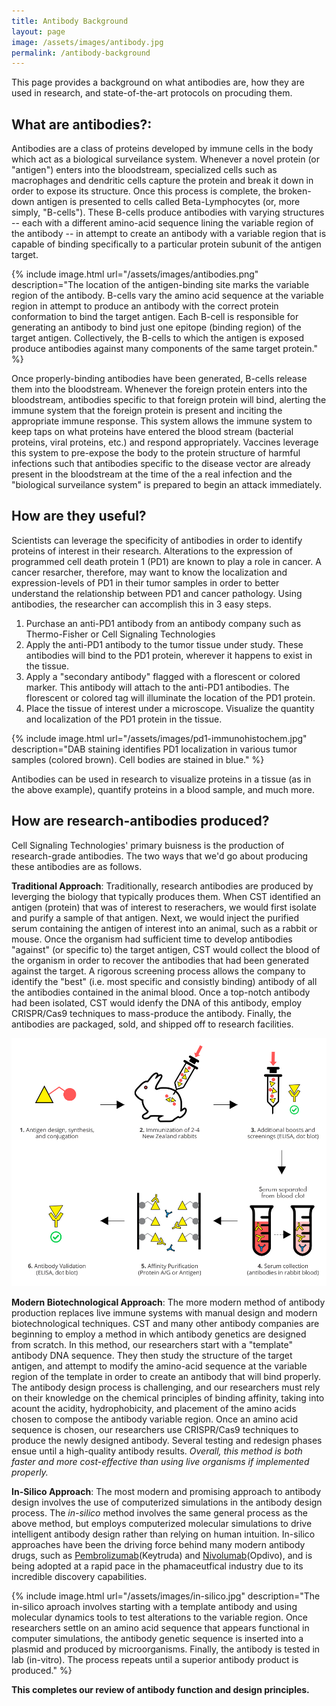```yaml
---
title: Antibody Background
layout: page
image: /assets/images/antibody.jpg
permalink: /antibody-background
---
```

This page provides a background on what antibodies are, how they are used in research, and state-of-the-art protocols on procuding them. 

## What are antibodies?:
Antibodies are a class of proteins developed by immune cells in the body which act as a biological surveilance system. Whenever a novel protein (or "antigen") enters into the bloodstream, specialized cells such as macrophages and dendritic cells capture the protein and break it down in order to expose its structure. Once this process is complete, the broken-down antigen is presented to cells called Beta-Lymphocytes (or, more simply, "B-cells"). These B-cells produce antibodies with varying structures -- each with a different amino-acid sequence lining the variable region of the antibody -- in attempt to create an antibody with a variable region that is capable of binding specifically to a particular protein subunit of the antigen target. 

{% include image.html url="/assets/images/antibodies.png" description="The location of the antigen-binding site marks the variable region of the antibody. B-cells vary the amino acid sequence at the variable region in attempt to produce an antibody with the correct protein conformation to bind the target antigen. Each B-cell is responsible for generating an antibody to bind just one epitope (binding region) of the target antigen. Collectively, the B-cells to which the antigen is exposed produce antibodies against many components of the same target protein." %}

Once properly-binding antibodies have been generated, B-cells release them into the bloodstream. Whenever the foreign protein enters into the bloodstream, antibodies specific to that foreign protein will bind, alerting the immune system that the foreign protein is present and inciting the appropriate immune response. This system allows the immune system to keep taps on what proteins have entered the blood stream (bacterial proteins, viral proteins, etc.) and respond appropriately. Vaccines leverage this system to pre-expose the body to the protein structure of harmful infections such that antibodies specific to the disease vector are already present in the bloodstream at the time of the a real infection and the "biological surveilance system" is prepared to begin an attack immediately.

## How are they useful?
Scientists can leverage the specificity of antibodies in order to identify proteins of interest in their research. Alterations to the expression of programmed cell death protein 1 (PD1) are known to play a role in cancer. A cancer resarcher, therefore, may want to know the localization and expression-levels of PD1 in their tumor samples in order to better understand the relationship between PD1 and cancer pathology. Using antibodies, the researcher can accomplish this in 3 easy steps.

1. Purchase an anti-PD1 antibody from an antibody company such as Thermo-Fisher or Cell Signaling Technologies
2. Apply the anti-PD1 antibody to the tumor tissue under study. These antibodies will bind to the PD1 protein, wherever it happens to exist in the tissue.
3. Apply a "secondary antibody" flagged with a florescent or colored marker. This antibody will attach to the anti-PD1 antibodies. The florescent or colored tag will illuminate the location of the PD1 protein.
4. Place the tissue of interest under a microscope. Visualize the quantity and localization of the PD1 protein in the tissue.

{% include image.html url="/assets/images/pd1-immunohistochem.jpg" description="DAB staining identifies PD1 localization in various tumor samples (colored brown). Cell bodies are stained in blue." %}

Antibodies can be used in research to visualize proteins in a tissue (as in the above example), quantify proteins in a blood sample, and much more.

## How are research-antibodies produced?
Cell Signaling Technologies' primary buisness is the production of research-grade antibodies. The two ways that we'd go about producing these antibodies are as follows.

**Traditional Approach**: Traditionally, research antibodies are produced by leverging the biology that typically produces them. When CST identified an antigen (protein) that was of interest to reserachers, we would first isolate and purify a sample of that antigen. Next, we would inject the purified serum containing the antigen of interest into an animal, such as a rabbit or mouse. Once the organism had sufficient time to develop antibodies "against" (or specific to) the target antigen, CST would collect the blood of the organism in order to recover the antibodies that had been generated against the target. A rigorous screening process allows the company to identify the "best" (i.e. most specific and consistly binding) antibody of all the antibodies contained in the animal blood. Once a top-notch antibody had been isolated, CST would idenfy the DNA of this antibody, employ CRISPR/Cas9 techniques to mass-produce the antibody. Finally, the antibodies are packaged, sold, and shipped off to research facilities.

![polyclonal_process](/assets/images/Polyclonal-Project-Process.jpg)

**Modern Biotechnological Approach**: The more modern method of antibody production replaces live immune systems with manual design and modern biotechnological techniques. CST and many other antibody companies are beginning to employ a method in which antibody genetics are designed from scratch. In this method, our researchers start with a "template" antibody DNA sequence. They then study the structure of the target antigen, and attempt to modify the amino-acid sequence at the variable region of the template in order to create an antibody that will bind properly. The antibody design process is challenging, and our researchers must rely on their knowledge on the chemical principles of binding affinity, taking into acount the acidity, hydrophobicity, and placement of the amino acids chosen to compose the antibody variable region. Once an amino acid sequence is chosen, our researchers use CRISPR/Cas9 techniques to produce the newly designed antibody. Several testing and redesign phases ensue until a high-quality antibody results. *Overall, this method is both faster and more cost-effective than using live organisms if implemented properly.*

**In-Silico Approach**: The most modern and promising approach to antibody design involves the use of computerized simulations in the antibody design process. The *in-silico* method involves the same general process as the above method, but employs computerized molecular simulations to drive intelligent antibody design rather than relying on human intuition. In-silico approaches have been the driving force behind many modern antibody drugs, such as [Pembrolizumab](http://chemocare.com/chemotherapy/drug-info/Pembrolizumab.aspx)(Keytruda) and [Nivolumab](http://chemocare.com/chemotherapy/drug-info/Nivolumab.aspx)(Opdivo), and is being adopted at a rapid pace in the phamaceutfical industry due to its incredible discovery capabilities.

{% include image.html url="/assets/images/in-silico.jpg" description="The in-silico aproach involves starting with a template antibody and using molecular dynamics tools to test alterations to the variable region. Once researchers settle on an amino acid sequence that appears functional in computer simulations, the antibody genetic sequence is inserted into a plasmid and produced by microorganisms. Finally, the antibody is tested in lab (in-vitro). The process repeats until a superior antibody product is produced." %}


**This completes our review of antibody function and design principles.**
